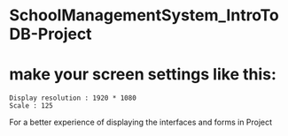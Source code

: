 # SchoolManagementSystem_IntroToDB-Project

# make your screen settings like this:
	Display resolution : 1920 * 1080
	Scale : 125
For a better experience of displaying the interfaces and forms in Project
